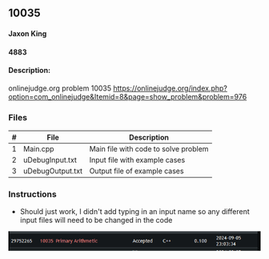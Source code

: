 ## 10035
#### Jaxon King
#### 4883
#### Description:

onlinejudge.org problem 10035
https://onlinejudge.org/index.php?option=com_onlinejudge&Itemid=8&page=show_problem&problem=976

### Files

|   #   | File             | Description                                        |
| :---: | ---------------- | -------------------------------------------------- |
|   1   | Main.cpp         | Main file with code to solve problem               |
|   2   | uDebugInput.txt  | Input file with example cases                      |
|   3   | uDebugOutput.txt | Output file of example cases                       |

### Instructions
- Should just work, I didn't add typing in an input name so any different input files will need to be changed in the code

<img src="Capture.PNG" width="600">

